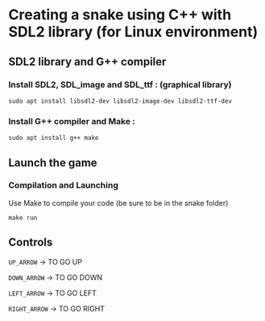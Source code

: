 # Creating a snake using C++ with SDL2 library (for Linux environment)

## SDL2 library and G++ compiler

### Install SDL2, SDL_image and SDL_ttf : (graphical library)

```
sudo apt install libsdl2-dev libsdl2-image-dev libsdl2-ttf-dev
```

### Install G++ compiler and Make :

```
sudo apt install g++ make 
```

## Launch the game

### Compilation and Launching

Use Make to compile your code (be sure to be in the snake folder)

```
make run
```

## Controls

```UP_ARROW``` -> TO GO UP

```DOWN_ARROW``` -> TO GO DOWN

```LEFT_ARROW``` -> TO GO LEFT

```RIGHT_ARROW``` -> TO GO RIGHT
